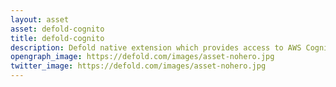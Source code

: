```yaml
---
layout: asset
asset: defold-cognito
title: defold-cognito
description: Defold native extension which provides access to AWS Cognito. Useful for user signup/login.
opengraph_image: https://defold.com/images/asset-nohero.jpg
twitter_image: https://defold.com/images/asset-nohero.jpg
---
```

